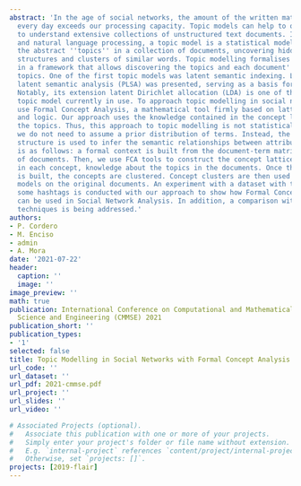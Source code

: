 ```yaml
---
abstract: 'In the age of social networks, the amount of the written material published
  every day exceeds our processing capacity. Topic models can help to organise and
  to understand extensive collections of unstructured text documents. In machine learning
  and natural language processing, a topic model is a statistical model for discovering
  the abstract ''topics'' in a collection of documents, uncovering hidden semantic
  structures and clusters of similar words. Topic modelling formalises this idea mathematically
  in a framework that allows discovering the topics and each document''s balance of
  topics. One of the first topic models was latent semantic indexing. Later, the probabilistic
  latent semantic analysis (PLSA) was presented, serving as a basis for many others.
  Notably, its extension latent Dirichlet allocation (LDA) is one of the most common
  topic model currently in use. To approach topic modelling in social networks, we
  use Formal Concept Analysis, a mathematical tool firmly based on lattice theory
  and logic. Our approach uses the knowledge contained in the concept lattice to extract
  the topics. Thus, this approach to topic modelling is not statistical. For example,
  we do not need to assume a prior distribution of terms. Instead, the actual data
  structure is used to infer the semantic relationships between attributes. The procedure
  is as follows: a formal context is built from the document-term matrix of the set
  of documents. Then, we use FCA tools to construct the concept lattice that contains,
  in each concept, knowledge about the topics in the documents. Once this lattice
  is built, the concepts are clustered. Concept clusters are then used to induce topic
  models on the original documents. An experiment with a dataset with tweets about
  some hashtags is conducted with our approach to show how Formal Concept Analysis
  can be used in Social Network Analysis. In addition, a comparison with classical
  techniques is being addressed.'
authors:
- P. Cordero
- M. Enciso
- admin
- A. Mora
date: '2021-07-22'
header:
  caption: ''
  image: ''
image_preview: ''
math: true
publication: International Conference on Computational and Mathematical Methods in
  Science and Engineering (CMMSE) 2021
publication_short: ''
publication_types:
- '1'
selected: false
title: Topic Modelling in Social Networks with Formal Concept Analysis
url_code: ''
url_dataset: ''
url_pdf: 2021-cmmse.pdf
url_project: ''
url_slides: ''
url_video: ''

# Associated Projects (optional).
#   Associate this publication with one or more of your projects.
#   Simply enter your project's folder or file name without extension.
#   E.g. `internal-project` references `content/project/internal-project/index.md`.
#   Otherwise, set `projects: []`.
projects: [2019-flair]
---
```



